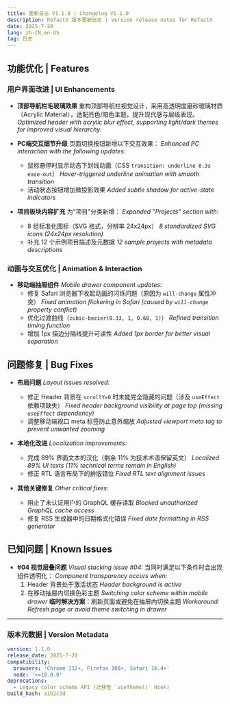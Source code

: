 ```yaml
---
title: 更新日志 V1.1.0 | Changelog V1.1.0
description: RefactX 版本更新日志 | Version release notes for RefactX
date: 2025-7-20
lang: zh-CN,en-US
tag: 日志
---
```


## 功能优化 | Features

### 用户界面改进 | UI Enhancements

- **顶部导航栏毛玻璃效果**
  重构顶部导航栏视觉设计，采用高透明度磨砂玻璃材质（Acrylic Material），适配亮色/暗色主题，提升现代感与层级表现。
  *Optimized header with acrylic blur effect, supporting light/dark themes for
    improved visual hierarchy.*

- **PC端交互细节升级**
  页面切换按钮新增以下交互效果：
  *Enhanced PC interaction with the following updates:*
  - 鼠标悬停时显示动态下划线动画（CSS `transition: underline 0.3s ease-out`）
    *Hover-triggered underline animation with smooth transition*
  - 活动状态按钮增加微投影效果
    *Added subtle shadow for active-state indicators*

- **项目板块内容扩充**
  为"项目"分类新增：
  *Expanded "Projects" section with:*
  - 8 组标准化图标（SVG 格式，分辨率 24x24px）
    *8 standardized SVG icons (24x24px resolution)*
  - 补充 12 个示例项目描述及元数据
    *12 sample projects with metadata descriptions*

### 动画与交互优化 | Animation & Interaction

- **移动端抽屉组件**
  *Mobile drawer component updates:*
  - 修复 Safari 浏览器下收起动画的闪烁问题（原因为 `will-change` 属性冲突）
    *Fixed animation flickering in Safari
    (caused by `will-change` property conflict)*
  - 优化过渡曲线（`cubic-bezier(0.33, 1, 0.68, 1)`）
    *Refined transition timing function*
  - 增加 1px 描边分隔线提升可读性
    *Added 1px border for better visual separation*

## 问题修复 | Bug Fixes

- **布局问题**
  *Layout issues resolved:*
  - 修正 Header 背景在 `scrollY=0` 时未能完全隐藏的问题（涉及 `useEffect` 依赖项缺失）
    *Fixed header background visibility at page top
    (missing `useEffect` dependency)*
  - 调整移动端视口 meta 标签防止意外缩放
    *Adjusted viewport meta tag to prevent unwanted zooming*

- **本地化改进**
  *Localization improvements:*
  - 完成 89% 界面文本的汉化（剩余 11% 为技术术语保留英文）
    *Localized 89% UI texts (11% technical terms remain in English)*
  - 修正 RTL 语言布局下的排版错位
    *Fixed RTL text alignment issues*

- **其他关键修复**
  *Other critical fixes:*
  - 阻止了未认证用户的 GraphQL 缓存读取
    *Blocked unauthorized GraphQL cache access*
  - 修复 RSS 生成器中的日期格式化错误
    *Fixed date formatting in RSS generator*

## 已知问题 | Known Issues

- **#04 视觉层叠问题**
  *Visual stacking issue #04:*
  当同时满足以下条件时会出现组件透明化：
  *Component transparency occurs when:*
  1. Header 背景处于激活状态
     *Header background is active*
  2. 在移动抽屉内切换色彩主题
     *Switching color scheme within mobile drawer*
  **临时解决方案**：刷新页面或避免在抽屉内切换主题
  *Workaround: Refresh page or avoid theme switching in drawer*

---

### 版本元数据 | Version Metadata

```yaml
version: 1.1.0
release_date: 2025-7-20
compatibility:
  browsers: 'Chrome 112+, Firefox 108+, Safari 16.4+'
  node: '>=18.0.0'
deprecations:
  - Legacy color scheme API (迁移至 `useTheme()` Hook)
build_hash: a1b2c3d
